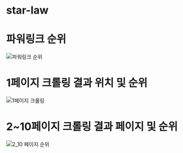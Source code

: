 # star-law

# 파워링크 순위
![파워링크 순위](https://user-images.githubusercontent.com/123555456/215322908-bf63104d-1c53-4bc4-a2bb-aa949d567897.png)

# 1페이지 크롤링 결과 위치 및 순위
![1페이지 크롤링](https://user-images.githubusercontent.com/123555456/215323956-d4344e4c-b0d8-4b55-848f-76f667410737.png)

# 2~10페이지 크롤링 결과 페이지 및 순위
![2_10 페이지 순위](https://user-images.githubusercontent.com/123555456/215323989-d206a853-2bad-4316-ab0d-728d6104dfd8.png)
